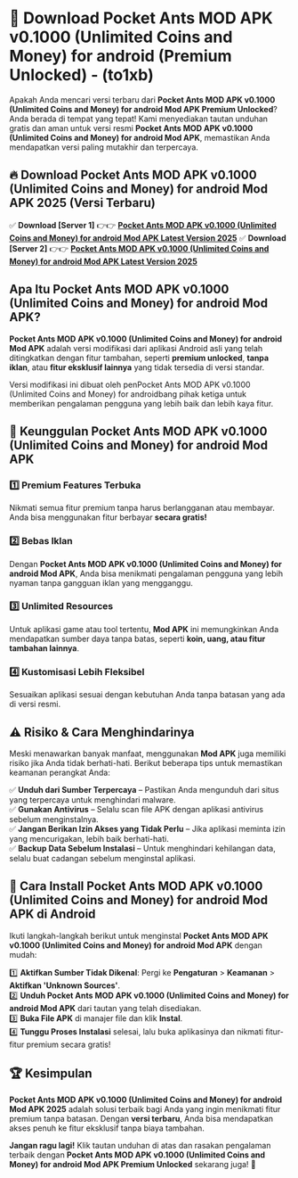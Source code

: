 

# 🎯 Download Pocket Ants MOD APK v0.1000 (Unlimited Coins and Money) for android (Premium Unlocked) -  (to1xb) 

Apakah Anda mencari versi terbaru dari **Pocket Ants MOD APK v0.1000 (Unlimited Coins and Money) for android Mod APK Premium Unlocked**? Anda berada di tempat yang tepat! Kami menyediakan tautan unduhan gratis dan aman untuk versi resmi **Pocket Ants MOD APK v0.1000 (Unlimited Coins and Money) for android Mod APK**, memastikan Anda mendapatkan versi paling mutakhir dan terpercaya.

## 🔥 Download Pocket Ants MOD APK v0.1000 (Unlimited Coins and Money) for android Mod APK 2025 (Versi Terbaru)

✅ **Download [Server 1]** 👉👉 [**Pocket Ants MOD APK v0.1000 (Unlimited Coins and Money) for android Mod APK Latest Version 2025**](https://apkcomod.com?title=Pocket_Ants_MOD_APK_v0.1000_(Unlimited_Coins_and_Money)_for_android)  
✅ **Download [Server 2]** 👉👉 [**Pocket Ants MOD APK v0.1000 (Unlimited Coins and Money) for android Mod APK Latest Version 2025**](https://apkcomod.com?title=Pocket_Ants_MOD_APK_v0.1000_(Unlimited_Coins_and_Money)_for_android)  

## Apa Itu Pocket Ants MOD APK v0.1000 (Unlimited Coins and Money) for android Mod APK?

**Pocket Ants MOD APK v0.1000 (Unlimited Coins and Money) for android Mod APK** adalah versi modifikasi dari aplikasi Android asli yang telah ditingkatkan dengan fitur tambahan, seperti **premium unlocked**, **tanpa iklan**, atau **fitur eksklusif lainnya** yang tidak tersedia di versi standar.

Versi modifikasi ini dibuat oleh penPocket Ants MOD APK v0.1000 (Unlimited Coins and Money) for androidbang pihak ketiga untuk memberikan pengalaman pengguna yang lebih baik dan lebih kaya fitur.

## 🎯 Keunggulan Pocket Ants MOD APK v0.1000 (Unlimited Coins and Money) for android Mod APK

### 1️⃣ Premium Features Terbuka
Nikmati semua fitur premium tanpa harus berlangganan atau membayar. Anda bisa menggunakan fitur berbayar **secara gratis!**

### 2️⃣ Bebas Iklan
Dengan **Pocket Ants MOD APK v0.1000 (Unlimited Coins and Money) for android Mod APK**, Anda bisa menikmati pengalaman pengguna yang lebih nyaman tanpa gangguan iklan yang mengganggu.

### 3️⃣ Unlimited Resources
Untuk aplikasi game atau tool tertentu, **Mod APK** ini memungkinkan Anda mendapatkan sumber daya tanpa batas, seperti **koin, uang, atau fitur tambahan lainnya**.

### 4️⃣ Kustomisasi Lebih Fleksibel
Sesuaikan aplikasi sesuai dengan kebutuhan Anda tanpa batasan yang ada di versi resmi.

## ⚠️ Risiko & Cara Menghindarinya

Meski menawarkan banyak manfaat, menggunakan **Mod APK** juga memiliki risiko jika Anda tidak berhati-hati. Berikut beberapa tips untuk memastikan keamanan perangkat Anda:

✅ **Unduh dari Sumber Terpercaya** – Pastikan Anda mengunduh dari situs yang terpercaya untuk menghindari malware.  
✅ **Gunakan Antivirus** – Selalu scan file APK dengan aplikasi antivirus sebelum menginstalnya.  
✅ **Jangan Berikan Izin Akses yang Tidak Perlu** – Jika aplikasi meminta izin yang mencurigakan, lebih baik berhati-hati.  
✅ **Backup Data Sebelum Instalasi** – Untuk menghindari kehilangan data, selalu buat cadangan sebelum menginstal aplikasi.

## 📌 Cara Install Pocket Ants MOD APK v0.1000 (Unlimited Coins and Money) for android Mod APK di Android

Ikuti langkah-langkah berikut untuk menginstal **Pocket Ants MOD APK v0.1000 (Unlimited Coins and Money) for android Mod APK** dengan mudah:

1️⃣ **Aktifkan Sumber Tidak Dikenal**: Pergi ke **Pengaturan** > **Keamanan** > **Aktifkan 'Unknown Sources'**.  
2️⃣ **Unduh Pocket Ants MOD APK v0.1000 (Unlimited Coins and Money) for android Mod APK** dari tautan yang telah disediakan.  
3️⃣ **Buka File APK** di manajer file dan klik **Instal**.  
4️⃣ **Tunggu Proses Instalasi** selesai, lalu buka aplikasinya dan nikmati fitur-fitur premium secara gratis!

## 🏆 Kesimpulan

**Pocket Ants MOD APK v0.1000 (Unlimited Coins and Money) for android Mod APK 2025** adalah solusi terbaik bagi Anda yang ingin menikmati fitur premium tanpa batasan. Dengan **versi terbaru**, Anda bisa mendapatkan akses penuh ke fitur eksklusif tanpa biaya tambahan.

**Jangan ragu lagi!** Klik tautan unduhan di atas dan rasakan pengalaman terbaik dengan **Pocket Ants MOD APK v0.1000 (Unlimited Coins and Money) for android Mod APK Premium Unlocked** sekarang juga! 🚀

